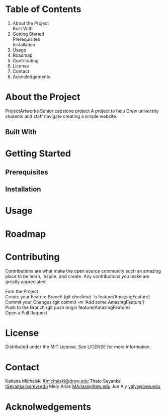 # Table of Contents

1. About the Project \
   Built With  
2. Getting Started\
   Prerequisites\
   Installation
3. Usage
4. Roadmap
5. Contributing
6. License
7. Contact
8. Acknoledgements


# About the Project
ProjectArtworks
Senior capstone project
A project to help Drew university students and staff navigate creating a simple website.

## Built With



# Getting Started

## Prerequisites

## Installation

# Usage
# Roadmap
# Contributing

Contributions are what make the open source community such an amazing place to be learn, inspire, and create. Any contributions you make are greatly appreciated.

Fork the Project\
Create your Feature Branch (git checkout -b feature/AmazingFeature)\
Commit your Changes (git commit -m 'Add some AmazingFeature')\
Push to the Branch (git push origin feature/AmazingFeature)\
Open a Pull Request

# License
Distributed under the MIT License. See LICENSE for more information.

# Contact

Katiana Michalski Kmichalski@drew.edu
Thato Seyanka tSeyanka@drew.edu
Mely Arias MArias@drew.edu
Joe Aly yaly@drew.edu

# Acknolwedgements


